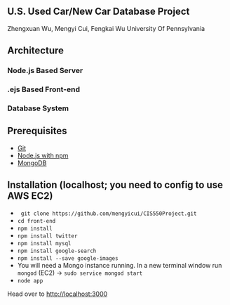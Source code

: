 ## U.S. Used Car/New Car Database Project

Zhengxuan Wu, Mengyi Cui, Fengkai Wu
University Of Pennsylvania

## Architecture

### Node.js Based Server

### .ejs Based Front-end

### Database System

## Prerequisites 

* [Git](http://git-scm.com/)
* [Node.js with npm](https://nodejs.org/en/)
* [MongoDB](https://docs.mongodb.org/manual/installation/)

## Installation (localhost; you need to config to use AWS EC2)

* ` git clone https://github.com/mengyicui/CIS550Project.git`
* `cd front-end`
* `npm install`
* `npm install twitter`
* `npm install mysql`
* `npm install google-search`
* `npm install --save google-images`
* You will need a Mongo instance running. In a new terminal window run `mongod` (EC2) -> `sudo service mongod start`
* `node app`

Head over to [http://localhost:3000](http://localhost:3000)
